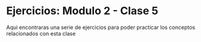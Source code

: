 # Ejercicios: Modulo 2 - Clase 5

Aqui encontraras una serie de ejercicios para poder practicar los conceptos relacionados con esta clase
